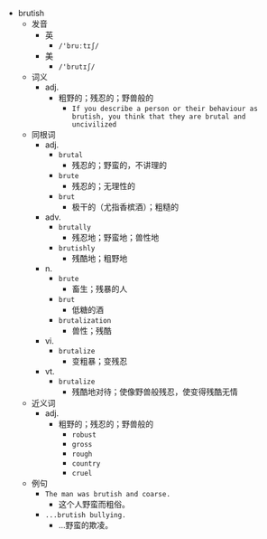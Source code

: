 - brutish
  - 发音
    - 英
      - `/'bruːtɪʃ/`
    - 美
      - `/'brutɪʃ/`
  - 词义
    - adj.
      - 粗野的；残忍的；野兽般的
        - `If you describe a person or their behaviour as brutish, you think that they are brutal and uncivilized`
  - 同根词
    - adj.
      - `brutal`
        - 残忍的；野蛮的，不讲理的
      - `brute`
        - 残忍的；无理性的
      - `brut`
        - 极干的（尤指香槟酒）；粗糙的
    - adv.
      - `brutally`
        - 残忍地；野蛮地；兽性地
      - `brutishly`
        - 残酷地；粗野地
    - n.
      - `brute`
        - 畜生；残暴的人
      - `brut`
        - 低糖的酒
      - `brutalization`
        - 兽性；残酷
    - vi.
      - `brutalize`
        - 变粗暴；变残忍
    - vt.
      - `brutalize`
        - 残酷地对待；使像野兽般残忍，使变得残酷无情
  - 近义词
    - adj.
      - 粗野的；残忍的；野兽般的
        - `robust`
        - `gross`
        - `rough`
        - `country`
        - `cruel`
  - 例句
    - `The man was brutish and coarse.`
      - 这个人野蛮而粗俗。
    - `...brutish bullying.`
      - ...野蛮的欺凌。

